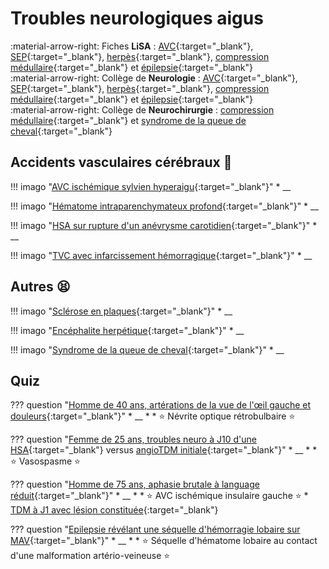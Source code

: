# Troubles neurologiques aigus

:material-arrow-right: Fiches **LiSA** : [AVC](https://livret.uness.fr/lisa/Accidents_vasculaires_c%C3%A9r%C3%A9braux){:target="_blank"}, [SEP](https://livret.uness.fr/lisa/Scl%C3%A9rose_en_plaques){:target="_blank"}, [herpès](https://livret.uness.fr/lisa/Infections_%C3%A0_herp%C3%A8s_virus_du_sujet_immunocomp%C3%A9tent){:target="_blank"}, [compression médullaire](https://livret.uness.fr/lisa/Compression_m%C3%A9dullaire_non_traumatique_et_syndrome_de_la_queue_de_cheval){:target="_blank"} et [épilepsie](https://livret.uness.fr/lisa/%C3%89pilepsie_de_l%E2%80%99enfant_et_de_l%E2%80%99adulte){:target="_blank"}  
:material-arrow-right: Collège de **Neurologie** : [AVC](https://www.cen-neurologie.fr/fr/deuxi%C3%A8me-cycle/accidents-vasculaires-c%C3%A9r%C3%A9braux){:target="_blank"}, [SEP](https://www.cen-neurologie.fr/fr/deuxi%C3%A8me-cycle/sclerose-plaques){:target="_blank"}, [herpès](https://www.cen-neurologie.fr/fr/deuxieme-cycle/infections-herpes-virus-du-sujet-immunocompetent-infections-vih){:target="_blank"}, [compression médullaire](https://www.cen-neurologie.fr/fr/deuxieme-cycle/compression-medullaire-non-traumatique-syndrome-queue-cheval){:target="_blank"} et [épilepsie](https://www.cen-neurologie.fr/fr/deuxi%C3%A8me-cycle/%C3%A9pilepsies-lenfant-ladulte){:target="_blank"}  
:material-arrow-right: Collège de **Neurochirurgie** : [compression médullaire](https://campus.neurochirurgie.fr/article1655.html){:target="_blank"} et [syndrome de la queue de cheval](https://campus.neurochirurgie.fr/article1656.html){:target="_blank"}


## Accidents vasculaires cérébraux :brain:

!!! imago "[AVC ischémique sylvien hyperaigu](https://radiopaedia.org/cases/159356/studies/130618?lang=gb#images){:target="_blank"}"
    * __

!!! imago "[Hématome intraparenchymateux profond](https://radiopaedia.org/cases/163699/studies/133261){:target="_blank"}"
    * __

!!! imago "[HSA sur rupture d'un anévrysme carotidien](https://radiopaedia.org/cases/171613/studies/138721?lang=gb){:target="_blank"}"
    * __

!!! imago "[TVC avec infarcissement hémorragique](https://radiopaedia.org/cases/90354/studies/107660){:target="_blank"}"
    * __


## Autres :tired_face:

!!! imago "[Sclérose en plaques](https://radiopaedia.org/cases/151929/studies/126018){:target="_blank"}"
    * __

!!! imago "[Encéphalite herpétique](https://radiopaedia.org/cases/155123/studies/127901#images){:target="_blank"}"
    * __

!!! imago "[Syndrome de la queue de cheval](https://radiopaedia.org/cases/153884/studies/127249){:target="_blank"}"
    * __


## Quiz

??? question "[Homme de 40 ans, artérations de la vue de l'œil gauche et douleurs](https://radiopaedia.org/cases/160621/studies/131362?lang=gb){:target="_blank"}"
    * __
    *
    * :star: Névrite optique rétrobulbaire :star:

??? question "[Femme de 25 ans, troubles neuro à J10 d'une HSA](https://radiopaedia.org/cases/151794/studies/125889?lang=gb){:target="_blank"} versus [angioTDM initiale](https://radiopaedia.org/cases/151794/studies/125888?lang=gb){:target="_blank"}"
    * __
    *
    * :star: Vasospasme :star:

??? question "[Homme de 75 ans, aphasie brutale à language réduit](https://radiopaedia.org/cases/178057/studies/142941){:target="_blank"}"
    * __
    *
    * :star: AVC ischémique insulaire gauche :star:
    * [TDM à J1 avec lésion constituée](https://radiopaedia.org/cases/178057/studies/142942?lang=gb){:target="_blank"}

??? question "[Epilepsie révélant une séquelle d'hémorragie lobaire sur MAV](https://radiopaedia.org/cases/179011/studies/143551){:target="_blank"}"
    * __
    *
    * :star: Séquelle d'hématome lobaire au contact d'une malformation artério-veineuse :star: